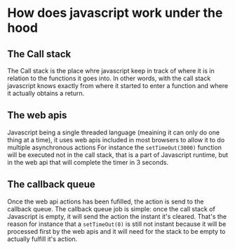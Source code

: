 # How does javascript work under the hood 

## The Call stack 

The Call stack is the place whre javascript keep in track of where it is in relation to the functions it goes into. In other words, with the call stack javascript knows exactly from where
it started to enter a function and where it actually obtains a return. 

## The web apis 

Javascript being a single threaded language (meaining it can only do one thing at a time), it uses web apis included in most browsers to allow it to do multiple asynchronous actions 
For instance the `setTimeOut(3000)` function will be executed not in the call stack, that is a part of Javascript runtime, but in the web api that will complete the timer in 3 seconds.

## The callback queue

Once the web api actions has been fufilled, the action is send to the callback queue. The callback queue job is simple: once the call stack of Javascript is empty, it will send the action
the instant it's cleared. That's the reason for instance that a `setTimeOut(0)` is still not instant because it will be processed first by the web apis and it will need for the stack to 
be empty to actually fulfill it's action.